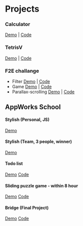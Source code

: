 # Projects

### Calculator 
[Demo](https://calculator-20aaf.firebaseapp.com/) | [Code](https://github.com/skyying/calculator)

### TetrisV
[Demo](https://tetris-f1a05.firebaseapp.com)  |  [Code](https://skyying.github.io/tetrisV/)

### F2E challange 
- Filter [Demo](https://skyying.github.io/F2E-challenge/Week-2-Filter/dist/index.html) | [Code](https://github.com/skyying/F2E-challenge/tree/master/Week-2-Filter/src)
- Game [Demo](https://skyying.github.io/F2E-challenge/Week-7-Game/dist/index.html) | [Code](https://github.com/skyying/F2E-challenge/tree/master/Week-7-Game/src)
- Parallax-scrolling [Demo](https://skyying.github.io/F2E-challenge/Week-8-Parallax-Scrolling/dist/index.html) | [Code](https://github.com/skyying/F2E-challenge/tree/master/Week-8-Parallax-Scrolling/src)

## AppWorks School

#### Stylish (Personal, JS)
[Demo](http://stylish-656de.firebaseapp.com)

#### Stylish (Team, 3 people, winner)
[Demo](https://lsp-stylish.firebaseapp.com/)

#### Todo list 
[Demo](https://skyying.github.io/lets-do-it/dist/index.html) [Code](https://github.com/skyying/lets-do-it)

#### Sliding puzzle game - within 8 hour
[Demo](https://puzzle-9788e.firebaseapp.com/)  [Code](https://github.com/skyying/sliding-puzzle-game)

#### Bridge (Final Project)
[Demo](https://bridge.tw) [Code](https://github.com/skyying/bridge-game)
